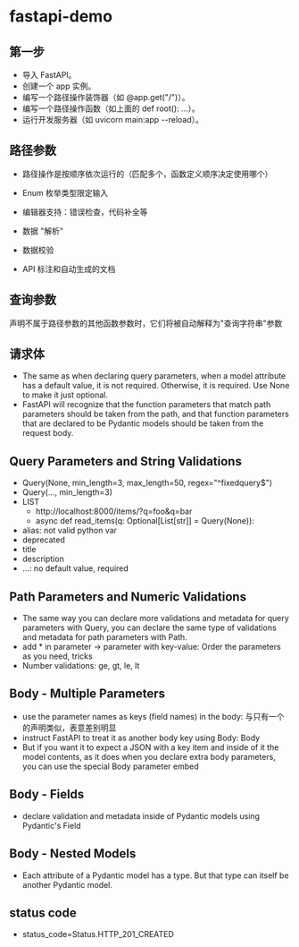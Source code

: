 # fastapi-demo

## 第一步
* 导入 FastAPI。
* 创建一个 app 实例。
* 编写一个路径操作装饰器（如 @app.get("/")）。
* 编写一个路径操作函数（如上面的 def root(): ...）。
* 运行开发服务器（如 uvicorn main:app --reload）。

## 路径参数
* 路径操作是按顺序依次运行的（匹配多个，函数定义顺序决定使用哪个）
* Enum 枚举类型限定输入

* 编辑器支持：错误检查，代码补全等
* 数据 "解析"
* 数据校验
* API 标注和自动生成的文档

## 查询参数

声明不属于路径参数的其他函数参数时，它们将被自动解释为"查询字符串"参数
## 请求体
* The same as when declaring query parameters, when a model attribute has a default value, it is not required. Otherwise, it is required. Use None to make it just optional.
* FastAPI will recognize that the function parameters that match path parameters should be taken from the path, and that function parameters that are declared to be Pydantic models should be taken from the request body.

## Query Parameters and String Validations
* Query(None, min_length=3, max_length=50, regex="^fixedquery$")
* Query(..., min_length=3)
* LIST
  * http://localhost:8000/items/?q=foo&q=bar
  * async def read_items(q: Optional[List[str]] = Query(None)):
* alias: not valid python var
* deprecated
* title
* description
* ...: no default value, required

## Path Parameters and Numeric Validations
* The same way you can declare more validations and metadata for query parameters with Query, you can declare the same type of validations and metadata for path parameters with Path.
* add * in parameter -> parameter with key-value: Order the parameters as you need, tricks
* Number validations: ge, gt, le, lt

## Body - Multiple Parameters
* use the parameter names as keys (field names) in the body: 与只有一个的声明类似，表意差别明显
* instruct FastAPI to treat it as another body key using Body: Body
* But if you want it to expect a JSON with a key item and inside of it the model contents, as it does when you declare extra body parameters, you can use the special Body parameter embed

## Body - Fields
* declare validation and metadata inside of Pydantic models using Pydantic's Field

## Body - Nested Models
* Each attribute of a Pydantic model has a type. But that type can itself be another Pydantic model.

## status code
* status_code=Status.HTTP_201_CREATED